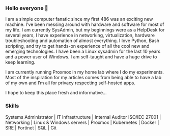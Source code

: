 ### Hello everyone 👋


I am a simple computer fanatic since my first 486 was an exciting new machine. I’ve been messing around with hardware and software for most of my life. I am currently SysAdmin, but my beginnings were as a HelpDesk for several years, I have experience in networking, virtualization, hardware troubleshooting and automation of almost everything. I love Python, Bash scripting, and try to get hands-on experience of all the cool new and emerging technologies. I have been a Linux sysadmin for the last 10 years and a power user of Windows. I am self-taught and have a huge drive to keep learning.

I am currently running Proxmox in my home lab where I do my experiments. Most of the inspiration for my articles comes from being able to have a lab of my own and I’m all for privacy respecting self-hosted apps.

I hope to keep this place fresh and informative…

### Skills
Systems Administrator | IT Infrastructure | Internal Auditor ISO/IEC 27001 | Networking | Linux & Windows servers | Proxmox | Kubernetes | Docker | SRE | Fortinet | SQL | Git
